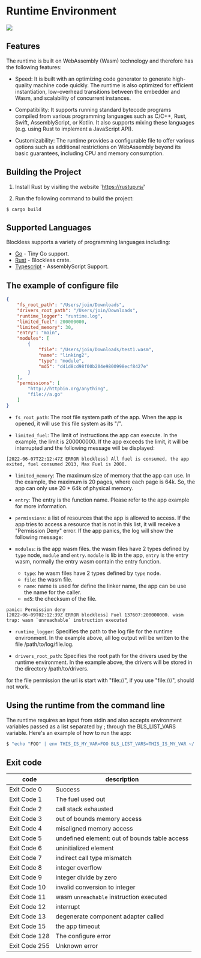 # Runtime Environment

![](blockless.png)

## Features

The runtime is built on WebAssembly (Wasm) technology and therefore has the following features:

- Speed: It is built with an optimizing code generator to generate high-quality machine code quickly. The runtime is also optimized for efficient instantiation, low-overhead transitions between the embedder and Wasm, and scalability of concurrent instances.

- Compatibility: It supports running standard bytecode programs compiled from various programming languages such as C/C++, Rust, Swift, AssemblyScript, or Kotlin. It also supports mixing these languages (e.g. using Rust to implement a JavaScript API).

- Customizability: The runtime provides a configurable file to offer various options such as additional restrictions on WebAssembly beyond its basic guarantees, including CPU and memory consumption.


## Building the Project
1. Install Rust by visiting the website 'https://rustup.rs/'

2. Run the following command to build the project:
```
$ cargo build
```

## Supported Languages

Blockless supports a variety of programming languages including:

- [Go] - Tiny Go support.
- [Rust] - Blockless crate.
- [Typescript] - AssemblyScript Support.

[Go]: https://github.com/txlabs/blockless-sdk-golang
[Rust]: https://github.com/txlabs/blockless-sdk-rust
[Typescript]: https://github.com/txlabs/blockless-sdk-assemblyscript


## The example of configure file 

```json
{
    "fs_root_path": "/Users/join/Downloads", 
    "drivers_root_path": "/Users/join/Downloads", 
    "runtime_logger": "runtime.log", 
    "limited_fuel": 200000000,
    "limited_memory": 30,
    "entry": "main",
    "modules": [
        {
            "file": "/Users/join/Downloads/test1.wasm",
            "name": "linking2",
            "type": "module",
            "md5": "d41d8cd98f00b204e9800998ecf8427e"
        }
    ],
    "permissions": [
        "http://httpbin.org/anything",
        "file://a.go"
    ]
}


```

- `fs_root_path`: The root file system path of the app. When the app is opened, it will use this file system as its "/".

- `limited_fuel`: The limit of instructions the app can execute. In the example, the limit is 200000000. If the app exceeds the limit, it will be interrupted and the following message will be displayed:

```log
[2022-06-07T22:12:47Z ERROR blockless] All fuel is consumed, the app exited, fuel consumed 2013, Max Fuel is 2000.
```

- `limited_memory`: The maximum size of memory that the app can use. In the example, the maximum is 20 pages, where each page is 64k. So, the app can only use 20 * 64k of physical memory.

- `entry`: The entry is the function name. Please refer to the app example for more information.

- `permissions`: a list of resources that the app is allowed to access. If the app tries to access a resource that is not in this list, it will receive a "Permission Deny" error. If the app panics, the log will show the following message:

- `modules`: is the app wasm files. the wasm files have 2 types defined by `type` node, `module` and `entry`. `module` is lib in the app, `entry` is the entry wasm, normally the entry wasm contain the entry function.
    - `type`: he wasm files have 2 types defined by `type` node.
    - `file`: the wasm file.
    - `name`: name is used for define the linker name, the app can be use the name for the caller.
    - `md5`: the checksum of the file.

```log
panic: Permission deny
[2022-06-09T02:12:39Z ERROR blockless] Fuel 137607:200000000. wasm trap: wasm `unreachable` instruction executed
```

- `runtime_logger`: Specifies the path to the log file for the runtime environment. In the example above, all log output will be written to the file /path/to/log/file.log.

- `drivers_root_path`: Specifies the root path for the drivers used by the runtime environment. In the example above, the drivers will be stored in the directory /path/to/drivers.

for the file permission the url is start with "file://", if you use "file:///", should not work.

## Using the runtime from the command line

The runtime requires an input from stdin and also accepts environment variables passed as a list separated by ; through the BLS_LIST_VARS variable. Here's an example of how to run the app:

```bash
$ "echo "FOO" | env THIS_IS_MY_VAR=FOO BLS_LIST_VARS=THIS_IS_MY_VAR ~/.bls/runtime/blockless-cli ./build/manifest.json"
```

## Exit code

|code|description|
|----|-------------------|
|Exit Code 0|Success|
|Exit Code 1|The fuel used out|
|Exit Code 2|call stack exhausted|
|Exit Code 3|out of bounds memory access|
|Exit Code 4|misaligned memory access|
|Exit Code 5|undefined element: out of bounds table access|
|Exit Code 6|uninitialized element|
|Exit Code 7|indirect call type mismatch|
|Exit Code 8|integer overflow|
|Exit Code 9|integer divide by zero|
|Exit Code 10|invalid conversion to integer|
|Exit Code 11|wasm `unreachable` instruction executed|
|Exit Code 12|interrupt|
|Exit Code 13|degenerate component adapter called|
|Exit Code 15|the app timeout|
|Exit Code 128|The configure error|
|Exit Code 255|Unknown error|
